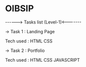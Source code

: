 # OIBSIP

------> Tasks list (Level-1)<-------

-> Task 1 : Landing Page

Tech used : HTML CSS

-> Task 2 : Portfolio

Tech used : HTML CSS JAVASCRIPT
